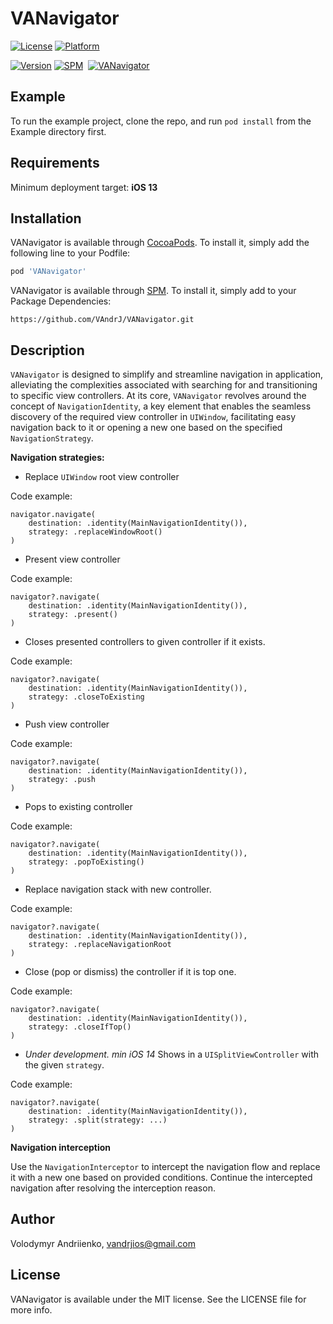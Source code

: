 # VANavigator

[![License](https://img.shields.io/cocoapods/l/VANavigator.svg?style=flat)](https://cocoapods.org/pods/VANavigator)
[![Platform](https://img.shields.io/cocoapods/p/VANavigator.svg?style=flat)](https://cocoapods.org/pods/VANavigator)


[![Version](https://img.shields.io/cocoapods/v/VANavigator.svg?style=flat)](https://cocoapods.org/pods/VANavigator)
[![SPM](https://img.shields.io/badge/SPM-compatible-limegreen.svg?style=flat)](https://github.com/apple/swift-package-manager)
&nbsp;[![VANavigator](https://github.com/VAndrJ/VANavigator/actions/workflows/swift.yml/badge.svg)](https://github.com/VAndrJ/VANavigator/actions/workflows/swift.yml)

## Example

To run the example project, clone the repo, and run `pod install` from the Example directory first.

## Requirements

Minimum deployment target: **iOS 13**

## Installation

VANavigator is available through [CocoaPods](https://cocoapods.org). To install
it, simply add the following line to your Podfile:

```ruby
pod 'VANavigator'
```

VANavigator is available through [SPM](https://github.com/apple/swift-package-manager). To install
it, simply add to your Package Dependencies:

```
https://github.com/VAndrJ/VANavigator.git
```

## Description


`VANavigator` is designed to simplify and streamline navigation in application, alleviating the complexities associated with searching for and transitioning to specific view controllers. 
At its core, `VANavigator` revolves around the concept of `NavigationIdentity`, a key element that enables the seamless discovery of the required view controller in `UIWindow`, facilitating easy navigation back to it or opening a new one based on the specified `NavigationStrategy`.


**Navigation strategies:**


- Replace `UIWindow` root view controller

Code example:
```
navigator.navigate(
    destination: .identity(MainNavigationIdentity()),
    strategy: .replaceWindowRoot()
)
```


- Present view controller 

Code example:
```
navigator?.navigate(
    destination: .identity(MainNavigationIdentity()),
    strategy: .present()
)
```


- Closes presented controllers to given controller if it exists.

Code example:
```
navigator?.navigate(
    destination: .identity(MainNavigationIdentity()),
    strategy: .closeToExisting
)
```


- Push view controller 

Code example:
```
navigator?.navigate(
    destination: .identity(MainNavigationIdentity()),
    strategy: .push
)
```


- Pops to existing controller

Code example:
```
navigator?.navigate(
    destination: .identity(MainNavigationIdentity()),
    strategy: .popToExisting()
)
```


- Replace navigation stack with new controller.

Code example:
```
navigator?.navigate(
    destination: .identity(MainNavigationIdentity()),
    strategy: .replaceNavigationRoot
)
```


- Close (pop or dismiss) the controller if it is top one.

Code example:
```
navigator?.navigate(
    destination: .identity(MainNavigationIdentity()),
    strategy: .closeIfTop()
)
```


- *Under development. min iOS 14* Shows in a `UISplitViewController` with the given `strategy`.

Code example:
```
navigator?.navigate(
    destination: .identity(MainNavigationIdentity()),
    strategy: .split(strategy: ...)
)
```


**Navigation interception**


Use the `NavigationInterceptor` to intercept the navigation flow and replace it with a new one based on provided conditions. Continue the intercepted navigation after resolving the interception reason.


## Author

Volodymyr Andriienko, vandrjios@gmail.com

## License

VANavigator is available under the MIT license. See the LICENSE file for more info.
